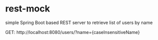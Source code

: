 # rest-mock
simple Spring Boot based REST server to retrieve list of users by name
 
GET: http://localhost:8080/users/?name={caseInsensitiveName}
